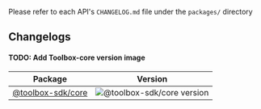 Please refer to each API's `CHANGELOG.md` file under the `packages/` directory

Changelogs
-----
#### TODO: Add Toolbox-core version image
| Package    | Version |
| -------- | ------- |
| [@toolbox-sdk/core](https://github.com/googleapis/mcp-toolbox-sdk-js/tree/main/packages/toolbox-core/CHANGELOG.md)  | ![@toolbox-sdk/core version]()    |
